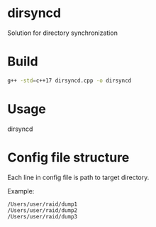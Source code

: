# dirsyncd
Solution for directory synchronization

# Build
```bash
g++ -std=c++17 dirsyncd.cpp -o dirsyncd
```
# Usage
dirsyncd <name of config file>

# Config file structure
Each line in config file is path to target directory.

Example:
```
/Users/user/raid/dump1
/Users/user/raid/dump2
/Users/user/raid/dump3
```

